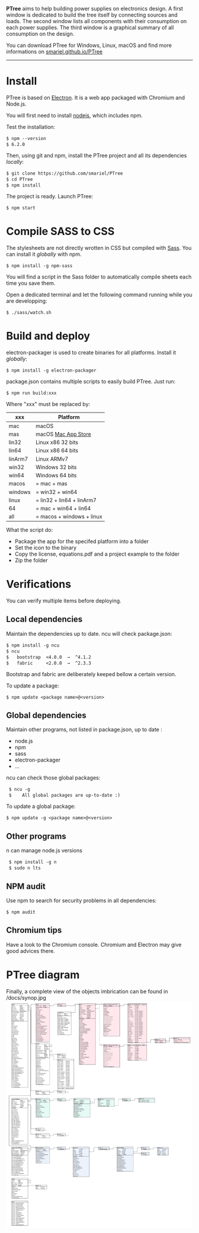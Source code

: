 **PTree** aims to help building power supplies on electronics design. A first window is dedicated to build the tree itself by connecting sources and loads. The second window lists all components with their consumption on each power supplies. The third window is a graphical summary of all consumption on the design.


You can download PTree for Windows, Linux, macOS and find more informations on [smariel.github.io/PTree](https://smariel.github.io/PTree)


-----------------
# Install

PTree is based on [Electron](https://electronjs.org/). It is a web app packaged with Chromium and Node.js.

You will first need to install [nodejs](https://nodejs.org/), which includes npm.

Test the installation:

    $ npm --version
    $ 6.2.0

Then, using git and npm, install the PTree project and all its dependencies *locally*:

    $ git clone https://github.com/smariel/PTree
    $ cd PTree
    $ npm install

The project is ready. Launch PTree:

    $ npm start

# Compile SASS to CSS
The stylesheets are not directly wrotten in CSS but compiled with [Sass](http://sass-lang.com/). You can install it *globally* with npm.

    $ npm install -g npm-sass

You will find a script in the Sass folder to automatically compile sheets each time you save them.

Open a dedicated terminal and let the following command running while you are developping:

    $ ./sass/watch.sh

# Build and deploy

electron-packager is used to create binaries for all platforms. Install it *globally*:

    $ npm install -g electron-packager

package.json contains multiple scripts to easily build PTree. Just run:

    $ npm run build:xxx

Where "xxx" must be replaced by:

| xxx     | Platform                  |
| ------- | ------------------------- |
| mac     | macOS                     |
| mas     | macOS [Mac App Store](https://electron.atom.io/docs/tutorial/mac-app-store-submission-guide/)  |
| lin32   | Linux x86 32 bits         |
| lin64   | Linux x86 64 bits         |
| linArm7 | Linux ARMv7               |
| win32   | Windows 32 bits           |
| win64   | Windows 64 bits           |
| macos   | = mac + mas               |
| windows | = win32 + win64           |
| linux   | = lin32 + lin64 + linArm7 |
| 64      | = mac + win64 + lin64     |
| all     | = macos + windows + linux |

What the script do:
 - Package the app for the specifed platform into a folder
 - Set the icon to the binary
 - Copy the license, equations.pdf and a project example to the folder
 - Zip the folder

# Verifications
You can verify multiple items before deploying.

## Local dependencies
Maintain the dependencies up to date. ncu will check package.json:

    $ npm install -g ncu
    $ ncu
    $   bootstrap  <4.0.0  →  ^4.1.2
    $   fabric     <2.0.0  →  ^2.3.3

Bootstrap and fabric are deliberately keeped bellow a certain version.

To update a package:

    $ npm update <package name>@<version>

## Global dependencies
Maintain other programs, not listed in package.json, up to date :
 - node.js
 - npm
 - sass
 - electron-packager
 - ...

ncu can check those global packages:

     $ ncu -g
     $    All global packages are up-to-date :)

To update a global package:

    $ npm update -g <package name>@<version>

## Other programs
n can manage node.js versions

     $ npm install -g n
     $ sudo n lts

## NPM audit
Use npm to search for security problems in all dependencies:

    $ npm audit

## Chromium tips
Have a look to the Chromium console. Chromium and Electron may give good advices there.


# PTree diagram

Finally, a complete view of the objects imbrication can be found in /docs/synop.jpg
![synoptic](https://raw.githubusercontent.com/smariel/PTree/master/docs/synop.png)
